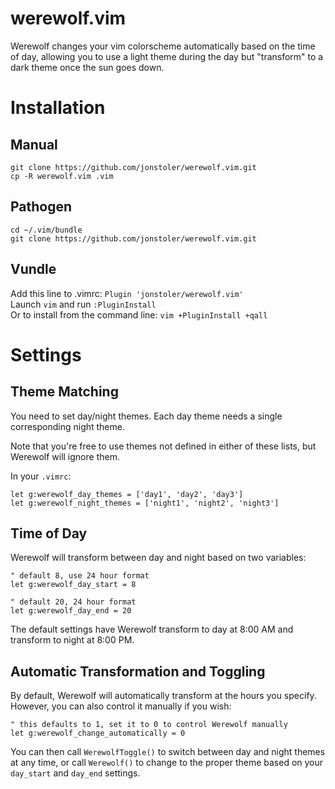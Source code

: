 # werewolf.vim

Werewolf changes your vim colorscheme automatically based on the time of day, allowing you to use a light theme during the day but "transform" to a dark theme once the sun goes down.

# Installation

## Manual

```
git clone https://github.com/jonstoler/werewolf.vim.git
cp -R werewolf.vim .vim
```

## Pathogen

```
cd ~/.vim/bundle
git clone https://github.com/jonstoler/werewolf.vim.git
```

## Vundle

Add this line to .vimrc: `Plugin 'jonstoler/werewolf.vim'`    
Launch `vim` and run `:PluginInstall`    
Or to install from the command line: `vim +PluginInstall +qall`

# Settings

## Theme Matching

You need to set day/night themes. Each day theme needs a single corresponding night theme.

Note that you're free to use themes not defined in either of these lists, but Werewolf will ignore them.

In your `.vimrc`:

```
let g:werewolf_day_themes = ['day1', 'day2', 'day3']
let g:werewolf_night_themes = ['night1', 'night2', 'night3']
```

## Time of Day

Werewolf will transform between day and night based on two variables:

```
" default 8, use 24 hour format
let g:werewolf_day_start = 8

" default 20, 24 hour format
let g:werewolf_day_end = 20
```

The default settings have Werewolf transform to day at 8:00 AM and transform to night at 8:00 PM.

## Automatic Transformation and Toggling

By default, Werewolf will automatically transform at the hours you specify. However, you can also control it manually if you wish:

```
" this defaults to 1, set it to 0 to control Werewolf manually
let g:werewolf_change_automatically = 0
```

You can then call `WerewolfToggle()` to switch between day and night themes at any time, or call `Werewolf()` to change to the proper theme based on your `day_start` and `day_end` settings.
